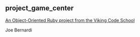 ## project_game_center

[An Object-Oriented Ruby project from the Viking Code School](http://www.vikingcodeschool.com)

Joe Bernardi